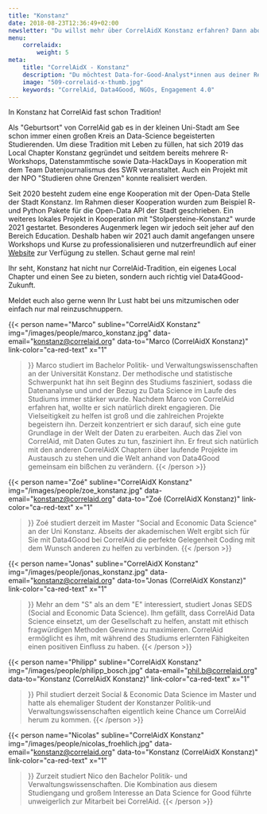 ```yaml
---
title: "Konstanz"
date: 2018-08-23T12:36:49+02:00
newsletter: "Du willst mehr über CorrelAidX Konstanz erfahren? Dann abonniere unseren Newsletter!"
menu: 
    correlaidx:
        weight: 5
meta:
    title: "CorrelAidX - Konstanz"
    description: "Du möchtest Data-for-Good-Analyst*innen aus deiner Region kennenlernen und zusammen Daten für den guten Zweck nutzen? Mit CorrelAidX bringen wir Data for Good in deine Stadt!"
    image: "509-correlaid-x-thumb.jpg"
    keywords: "CorrelAid, Data4Good, NGOs, Engagement 4.0"
---
```


In Konstanz hat CorrelAid fast schon Tradition!

Als "Geburtsort" von CorrelAid gab es in der kleinen Uni-Stadt am See schon immer einen großen Kreis an Data-Science begeisterten Studierenden. 
Um diese Tradition mit Leben zu füllen, hat sich 2019 das Local Chapter Konstanz gegründet und seitdem bereits mehrere R-Workshops, Datenstammtische sowie Data-HackDays in Kooperation mit dem Team Datenjournalismus des SWR veranstaltet. Auch ein Projekt mit der NPO "Studieren ohne Grenzen" konnte realisiert werden. 

Seit 2020 besteht zudem eine enge Kooperation mit der Open-Data Stelle der Stadt Konstanz. Im Rahmen dieser Kooperation wurden zum Beispiel R- und Python Pakete für die Open-Data API der Stadt geschrieben.
Ein weiteres lokales Projekt in Kooperation mit "Stolpersteine-Konstanz" wurde 2021 gestartet. Besonderes Augenmerk legen wir jedoch seit jeher auf den Bereich Education. Deshalb haben wir 2021 auch damit angefangen unsere Workshops und Kurse zu professionalisieren und nutzerfreundlich auf einer [Website](https://correlaid.github.io/correlaidx-kn-education/) zur Verfügung zu stellen. Schaut gerne mal rein! 

Ihr seht, Konstanz hat nicht nur CorrelAid-Tradition, ein eigenes Local Chapter und einen See zu bieten, sondern auch richtig viel Data4Good-Zukunft.

Meldet euch also gerne wenn Ihr Lust habt bei uns mitzumischen oder einfach nur mal reinzuschnuppern.




{{< person 
    name="Marco"
    subline="CorrelAidX Konstanz"
    img="/images/people/marco_konstanz.jpg"
    data-email="konstanz@correlaid.org"
    data-to="Marco (CorrelAidX Konstanz)"
    link-color="ca-red-text"
    x="1"
>}}
Marco studiert im Bachelor Politik- und Verwaltungswissenschaften an der Universität Konstanz. Der methodische und statistische Schwerpunkt hat ihn seit Beginn des Studiums fasziniert, sodass die Datenanalyse und und der Bezug zu Data Science im Laufe des Studiums immer stärker wurde. Nachdem Marco von CorrelAid erfahren hat, wollte er sich natürlich direkt engagieren. Die Vielseitigkeit zu helfen ist groß und die zahlreichen Projekte begeistern ihn. Derzeit konzentriert er sich darauf, sich eine gute Grundlage in der Welt der Daten zu erarbeiten. Auch das Ziel von CorrelAid, mit Daten Gutes zu tun, fasziniert ihn. Er freut sich natürlich mit den anderen CorrelAidX Chaptern über laufende Projekte im Austausch zu stehen und die Welt anhand von Data4Good gemeinsam ein bißchen zu verändern.
{{< /person >}}


{{< person 
    name="Zoé"
    subline="CorrelAidX Konstanz"
    img="/images/people/zoe_konstanz.jpg"
    data-email="konstanz@correlaid.org"
    data-to="Zoé (CorrelAidX Konstanz)"
    link-color="ca-red-text"
    x="1"
>}}
Zoé studiert derzeit im Master "Social and Economic Data Science" an der Uni Konstanz. Abseits der akademischen Welt ergibt sich für Sie mit Data4Good bei CorrelAid die perfekte Gelegenheit Coding mit dem Wunsch anderen zu helfen zu verbinden. 
{{< /person >}}


{{< person 
    name="Jonas"
    subline="CorrelAidX Konstanz"
    img="/images/people/jonas_konstanz.jpg"
    data-email="konstanz@correlaid.org"
    data-to="Jonas (CorrelAidX Konstanz)"
    link-color="ca-red-text"
    x="1"
>}}
Mehr an dem "S" als an dem "E" interessiert, studiert Jonas SEDS (Social and Economic Data Science). Ihm gefällt, dass CorrelAid Data Science einsetzt, um der Gesellschaft zu helfen, anstatt mit ethisch fragwürdigen Methoden Gewinne zu maximieren. CorrelAid ermöglicht es ihm, mit während des Studiums erlernten Fähigkeiten einen positiven Einfluss zu haben.
{{< /person >}}





{{< person 
    name="Philipp"
    subline="CorrelAidX Konstanz"
    img="/images/people/philipp_bosch.jpg"
    data-email="phil.b@correlaid.org"
    data-to="Konstanz (CorrelAidX Konstanz)"
    link-color="ca-red-text"
    x="1"
>}}
Phil studiert derzeit Social & Economic Data Science im Master und hatte als ehemaliger Student der Konstanzer Politik-und Verwaltungswissenschaften eigentlich keine Chance um CorrelAid herum zu kommen.
{{< /person >}}


{{< person 
    name="Nicolas"
    subline="CorrelAidX Konstanz"
    img="/images/people/nicolas_froehlich.jpg"
    data-email="konstanz@correlaid.org"
    data-to="Konstanz (CorrelAidX Konstanz)"
    link-color="ca-red-text"
    x="1"
>}}
Zurzeit studiert Nico den Bachelor Politik- und Verwaltungswissenschaften. Die Kombination aus diesem Studiengang und großem Interesse an Data Science for Good führte unweigerlich zur Mitarbeit bei CorrelAid.
{{< /person >}}



